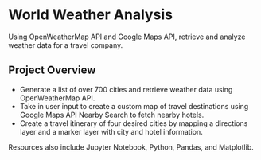 # World Weather Analysis
Using OpenWeatherMap API and Google Maps API, retrieve and analyze weather data for a travel company.

## Project Overview
- Generate a list of over 700 cities and retrieve weather data using OpenWeatherMap API.
- Take in user input to create a custom map of travel destinations using Google Maps API Nearby Search to fetch nearby hotels.
- Create a travel itinerary of four desired cities by mapping a directions layer and a marker layer with city and hotel information.

Resources also include Jupyter Notebook, Python, Pandas, and Matplotlib.